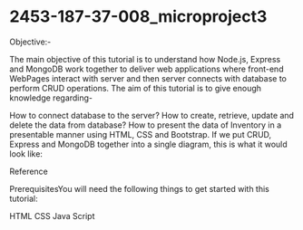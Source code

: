 # 2453-187-37-008_microproject3  

 Objective:-
 
The main objective of this tutorial is to understand how Node.js, Express and MongoDB work together to deliver web applications where front-end WebPages interact with server and then server connects with database to perform CRUD operations. The aim of this tutorial is to give enough knowledge regarding-

How to connect database to the server?
How to create, retrieve, update and delete the data from database?
How to present the data of Inventory in a presentable manner using HTML, CSS and Bootstrap.
If we put CRUD, Express and MongoDB together into a single diagram, this is what it would look like: 

Reference

PrerequisitesYou will need the following things to get started with this tutorial:

HTML
CSS
Java Script
